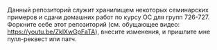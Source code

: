 Данный репозиторий служит хранилищем некоторых семинарских примеров и сдачи домашних работ по курсу ОС для групп 726-727. Форкните себе этот репозиторий (см. обущающее видео: https://youtu.be/ZklXwGpFaTA), внесите изменения, и пришлите мне пулл-реквест или патч.
